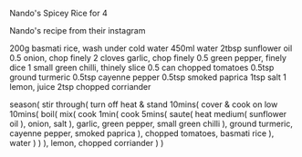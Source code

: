 Nando's Spicey Rice for 4

Nando's recipe from their instagram

200g basmati rice, wash under cold water
450ml water
2tbsp sunflower oil
0.5 onion, chop finely
2 cloves garlic, chop finely
0.5 green pepper, finely dice
1 small green chilli, thinely slice
0.5 can chopped tomatoes
0.5tsp ground turmeric
0.5tsp cayenne pepper
0.5tsp smoked paprica
1tsp salt
1 lemon, juice
2tsp chopped corriander

season(
	stir through(
		turn off heat & stand 10mins(
			cover & cook on low 10mins(
				boil(
					mix(
						cook 1min(
							cook 5mins(
								saute(
									heat medium(
										sunflower oil
									),
									onion,
									salt
								),
								garlic,
								green pepper,
								small green chilli
							),
							ground turmeric,
							cayenne pepper,
							smoked paprica
						),
						chopped tomatoes,
						basmati rice
					),
					water
				)
			)
		),
		lemon,
		chopped corriander
	)
)